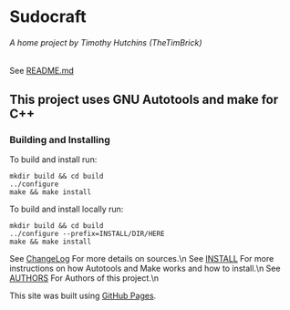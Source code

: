 # Sudocraft
###### A home project by Timothy Hutchins (TheTimBrick)
See [README.md](README.md)

## This project uses GNU Autotools and make for C++
### Building and Installing
To build and install run:
```
mkdir build && cd build
../configure
make && make install
```
To build and install locally run:
```
mkdir build && cd build
../configure --prefix=INSTALL/DIR/HERE
make && make install
```

See [ChangeLog](ChangeLog) For more details on sources.\n
See [INSTALL](INSTALL) For more instructions on how Autotools and Make works and how to install.\n
See [AUTHORS](AUTHORS) For Authors of this project.\n


This site was built using [GitHub Pages](https://pages.github.com/).
